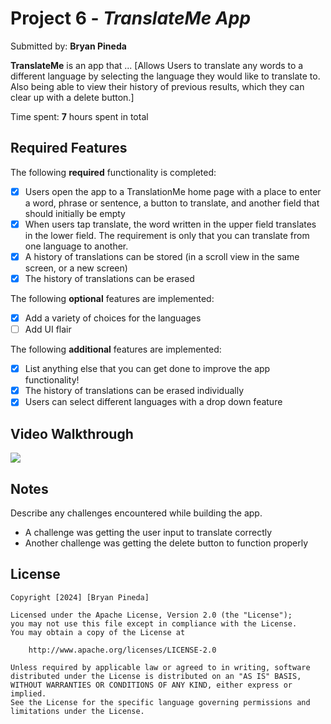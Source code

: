 # Project 6 - *TranslateMe App*

Submitted by: **Bryan Pineda**

**TranslateMe** is an app that ... [Allows Users to translate any words to a different language by selecting the language they would like to translate to. Also being able to view their history of previous results, which they can clear up with a delete button.] 

Time spent: **7** hours spent in total

## Required Features

The following **required** functionality is completed:

- [x] Users open the app to a TranslationMe home page with a place to enter a word, phrase or sentence, a button to translate, and another field that should initially be empty
- [x] When users tap translate, the word written in the upper field translates in the lower field. The requirement is only that you can translate from one language to another.
- [x] A history of translations can be stored (in a scroll view in the same screen, or a new screen)
- [x] The history of translations can be erased
 
The following **optional** features are implemented:

- [x] Add a variety of choices for the languages
- [ ] Add UI flair

The following **additional** features are implemented:

- [x] List anything else that you can get done to improve the app functionality!
- [x] The history of translations can be erased individually
- [x] Users can select different languages with a drop down feature

## Video Walkthrough
  
<div>
 <img style="max-width:300px;" src="https://cdn.loom.com/sessions/thumbnails/4f74176dd83c4f4d80e28225ff96afde-1712382357903-with-play.gif">
  </div>



## Notes

Describe any challenges encountered while building the app.

- A challenge was getting the user input to translate correctly
- Another challenge was getting the delete button to function properly

## License

    Copyright [2024] [Bryan Pineda]

    Licensed under the Apache License, Version 2.0 (the "License");
    you may not use this file except in compliance with the License.
    You may obtain a copy of the License at

        http://www.apache.org/licenses/LICENSE-2.0

    Unless required by applicable law or agreed to in writing, software
    distributed under the License is distributed on an "AS IS" BASIS,
    WITHOUT WARRANTIES OR CONDITIONS OF ANY KIND, either express or implied.
    See the License for the specific language governing permissions and
    limitations under the License.
